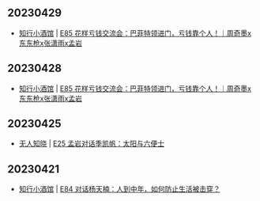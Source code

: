 ## 20230429
- [知行小酒馆](https://www.xiaoyuzhoufm.com/podcast/6013f9f58e2f7ee375cf4216) | [E85 花样亏钱交流会：巴菲特领进门，亏钱靠个人！｜周奇墨x东东枪x张潇雨x孟岩](https://www.xiaoyuzhoufm.com/episode/644b658e7d934b85052bb6ff?utm_source=rss)

## 20230428
- [知行小酒馆](https://www.xiaoyuzhoufm.com/podcast/6013f9f58e2f7ee375cf4216) | [E85 花样亏钱交流会：巴菲特领进门，亏钱靠个人！｜周奇墨x东东枪x张潇雨x孟岩](https://www.xiaoyuzhoufm.com/episode/644b658e7d934b85052bb6ff?utm_source=rss)

## 20230425
- [无人知晓](https://www.xiaoyuzhoufm.com/podcast/611719d3cb0b82e1df0ad29e) | [E25 孟岩对话季凯帆：太阳与六便士](https://www.xiaoyuzhoufm.com/episode/64474c8594d78eb3f75a92bd?utm_source=rss)

## 20230421
- [知行小酒馆](https://www.xiaoyuzhoufm.com/podcast/6013f9f58e2f7ee375cf4216) | [E84 对话杨天楠：人到中年，如何防止生活被击穿？](https://www.xiaoyuzhoufm.com/episode/6441d6789361a4e7c316d68c?utm_source=rss)

